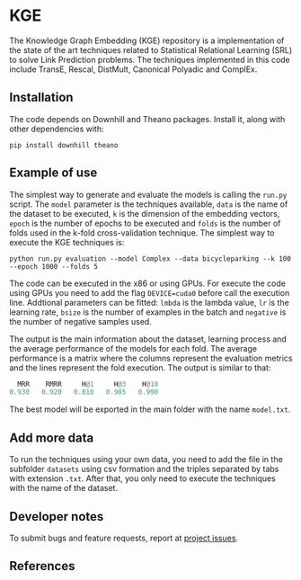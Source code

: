 # KGE

The Knowledge Graph Embedding (KGE) repository is a implementation of the state of the art techniques related to Statistical Relational Learning (SRL) to solve Link Prediction problems. The techniques implemented in this code include TransE, Rescal, DistMult, Canonical Polyadic and ComplEx.

## Installation

The code depends on Downhill and Theano packages. Install it, along with other dependencies with:

```
pip install downhill theano
```

## Example of use

The simplest way to generate and evaluate the models is calling the `run.py` script. The `model` parameter is the techniques available, `data` is the name of the dataset to be executed, `k` is the dimension of the embedding vectors, `epoch` is the number of epochs to be executed and `folds` is the number of folds used in the k-fold cross-validation technique. The simplest way to execute the KGE techniques is:

```
python run.py evaluation --model Complex --data bicycleparking --k 100 --epoch 1000 --folds 5
```

The code can be executed in the x86 or using GPUs. For execute the code using GPUs you need to add the flag `DEVICE=cuda0` before call the execution line. Addtional parameters can be fitted: `lmbda` is the lambda value, `lr` is the learning rate, `bsize` is the number of examples in the batch and `negative` is the number of negative samples used. 

The output is the main information about the dataset, learning process and the average performance of the models for each fold. The average performance is a matrix where the columns represent the evaluation metrics and the lines represent the fold execution. The output is similar to that:

```python
  MRR	 RMRR	  H@1	  H@3	 H@10
0.930	0.920	0.810	0.905	0.990
```
The best model will be exported in the main folder with the name `model.txt`.

## Add more data

To run the techniques using your own data, you need to add the file in the subfolder `datasets` using csv formation and the triples separated by tabs with extension `.txt`. After that, you only need to execute the techniques with the name of the dataset.

## Developer notes

To submit bugs and feature requests, report at [project issues](https://github.com/QROWD/KGE/issues).

## References

